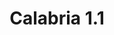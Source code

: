 ---
title: Calabria 1.1
date: 
draft: false

# descripcion
description : Argolla de plata cierre bisagra

materials: Plata 925

color: Plateado

dimensions: 1,1cm diam

code: 01-11-0495

type: "Aros"

categories: []

price: $2.490,00

price_eftvo: $2.120,00

# Images
# first image will be shown in the product page
images:
  # - image: "images/path_to_image"
  # La ubicacion de las imagenes es imagenes/Aros/Aros.Argollas/01-11-0495-calabria-1.1
  - image: "./images/aros/argollas/01-11-0495_a.JPG"
---